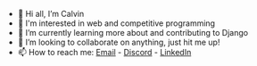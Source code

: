 - 👋 Hi all, I’m Calvin
- 👀 I'm interested in web and competitive programming
- 🌱 I’m currently learning more about and contributing to Django
- 💞️ I’m looking to collaborate on anything, just hit me up!
- 📫 How to reach me: [Email](mailto:vietnamese.vu420@gmail.com) - [Discord](https://discord.com/users/744212225622933615) - [LinkedIn](https://www.linkedin.com/in/calvin-vu-a84135317/)

<!---
GappleBee/GappleBee is a ✨ special ✨ repository because its `README.md` (this file) appears on your GitHub profile.
You can click the Preview link to take a look at your changes.
--->
